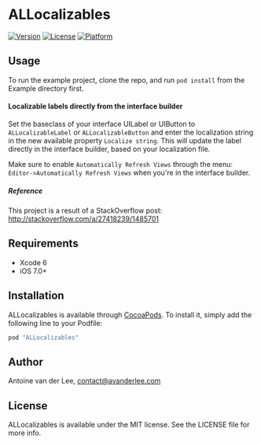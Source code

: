 # ALLocalizables

[![Version](https://img.shields.io/cocoapods/v/ALLocalizables.svg?style=flat)](http://cocoapods.org/pods/ALLocalizables)
[![License](https://img.shields.io/cocoapods/l/ALLocalizables.svg?style=flat)](http://cocoapods.org/pods/ALLocalizables)
[![Platform](https://img.shields.io/cocoapods/p/ALLocalizables.svg?style=flat)](http://cocoapods.org/pods/ALLocalizables)

## Usage

To run the example project, clone the repo, and run `pod install` from the Example directory first.

#### Localizable labels directly from the interface builder

Set the baseclass of your interface UILabel or UIButton to `ALLocalizableLabel` or `ALLocalizableButton` and enter the localization string in the new available property `Localize string`.
This will update the label directly in the interface builder, based on your localization file. 

Make sure to enable `Automatically Refresh Views` through the menu: `Editor->Automatically Refresh Views` when you're in the interface builder.

##### Reference
This project is a result of a StackOverflow post:
http://stackoverflow.com/a/27418239/1485701

## Requirements
- Xcode 6
- iOS 7.0+

## Installation

ALLocalizables is available through [CocoaPods](http://cocoapods.org). To install
it, simply add the following line to your Podfile:

```ruby
pod "ALLocalizables"
```

## Author

Antoine van der Lee, contact@avanderlee.com

## License

ALLocalizables is available under the MIT license. See the LICENSE file for more info.
